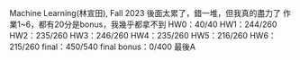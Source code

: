 Machine Learning(林宣田), Fall 2023
後面太累了，錯一堆，但我真的盡力了 
作業1~6，都有20分是bonus，我幾乎都拿不到
HW0：40/40
HW1：244/260
HW2：235/260
HW3：246/260
HW4：235/260
HW5：216/260
HW6：215/260
final：450/540
final bonus：0/400
最後A
